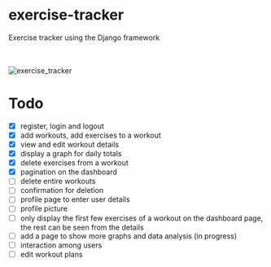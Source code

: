 # exercise-tracker
Exercise tracker using the Django framework

\
\
![exercise_tracker](https://user-images.githubusercontent.com/37815834/72772616-0ade6100-3bca-11ea-9833-90e67a2a7ccb.JPG)

# Todo
- [x] register, login and logout
- [x] add workouts, add exercises to a workout
- [x] view and edit workout details
- [x] display a graph for daily totals
- [x] delete exercises from a workout
- [x] pagination on the dashboard
- [ ] delete entire workouts
- [ ] confirmation for deletion
- [ ] profile page to enter user details
- [ ] profile picture
- [ ] only display the first few exercises of a workout on the dashboard page, the rest can be seen from the details
- [ ] add a page to show more graphs and data analysis (in progress)
- [ ] interaction among users
- [ ] edit workout plans
